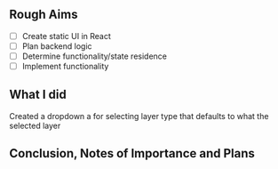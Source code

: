 

## Rough Aims

- [ ] Create static UI in React
- [ ] Plan backend logic
- [ ] Determine functionality/state residence
- [ ] Implement functionality

## What I did

Created a dropdown a for selecting layer type that defaults to what the selected layer
## Conclusion, Notes of Importance and Plans
